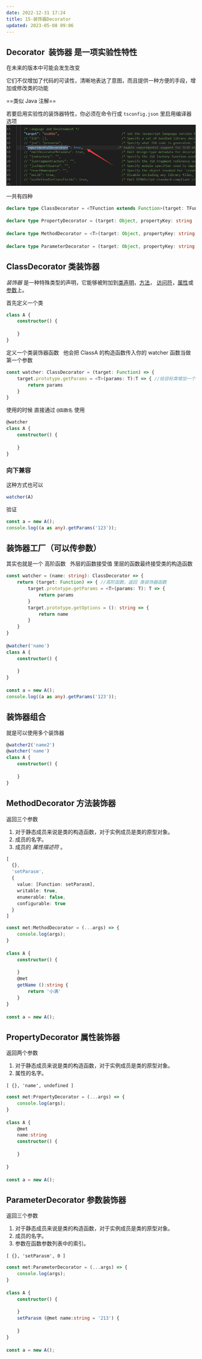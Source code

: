 ```yaml
---
date: 2022-12-31 17:24
title: 15-装饰器Decorator
updated: 2023-05-08 09:06
---
```


## Decorator  装饰器 是一项实验性特性

在未来的版本中可能会发生改变

它们不仅增加了代码的可读性，清晰地表达了意图，而且提供一种方便的手段，增加或修改类的功能

==类似 Java 注解==

若要启用实验性的装饰器特性，你必须在命令行或 `tsconfig.json` 里启用编译器选项
![](./_images/Pasted-image-20221231172559.png)

一共有四种

```ts
declare type ClassDecorator = <TFunction extends Function>(target: TFunction) => TFunction | void;

declare type PropertyDecorator = (target: Object, propertyKey: string | symbol) => void;

declare type MethodDecorator = <T>(target: Object, propertyKey: string | symbol, descriptor: TypedPropertyDescriptor<T>) => TypedPropertyDescriptor<T> | void;

declare type ParameterDecorator = (target: Object, propertyKey: string | symbol, parameterIndex: number) => void;
```


## ClassDecorator 类装饰器

_装饰器_ 是一种特殊类型的声明，它能够被附加到[类声明](https://www.tslang.cn/docs/handbook/decorators.html#class-decorators "类声明")，[方法](https://www.tslang.cn/docs/handbook/decorators.html#method-decorators "方法")， [访问符](https://www.tslang.cn/docs/handbook/decorators.html#accessor-decorators "访问符")，[属性](https://www.tslang.cn/docs/handbook/decorators.html#property-decorators "属性")或[参数](https://www.tslang.cn/docs/handbook/decorators.html#parameter-decorators "参数")上。

首先定义一个类

```ts
class A {
    constructor() {

    }
}
```

定义一个类装饰器函数   他会把 ClassA 的构造函数传入你的 watcher 函数当做第一个参数

```ts
const watcher: ClassDecorator = (target: Function) => {
    target.prototype.getParams = <T>(params: T):T => { //给目标类增加一个函数
        return params
    }
}
```

使用的时候 直接通过 `@函数名` 使用

```ts
@watcher
class A {
    constructor() {

    }
}
```

### 向下兼容

这种方式也可以

```ts
watcher(A)
```

验证

```ts
const a = new A();
console.log((a as any).getParams('123'));
```

## 装饰器工厂（可以传参数）

其实也就是一个 高阶函数   外层的函数接受值 里层的函数最终接受类的构造函数

```ts
const watcher = (name: string): ClassDecorator => {
    return (target: Function) => { //高阶函数，返回 类装饰器函数
        target.prototype.getParams = <T>(params: T): T => {
            return params
        }
        target.prototype.getOptions = (): string => {
            return name
        }
    }
}

@watcher('name')
class A {
    constructor() {

    }
}

const a = new A();
console.log((a as any).getParams('123'));
```

## 装饰器组合

就是可以使用多个装饰器

```ts
@watcher2('name2')
@watcher('name')
class A {
    constructor() {

    }
}
```



## MethodDecorator 方法装饰器

返回三个参数

1.  对于静态成员来说是类的构造函数，对于实例成员是类的原型对象。
2.  成员的名字。
3.  成员的 _属性描述符_ 。

```ts
[
  {},
  'setParasm',
  {
    value: [Function: setParasm],
    writable: true,
    enumerable: false,
    configurable: true
  }
]
```

```ts
const met:MethodDecorator = (...args) => {
    console.log(args);
}

class A {
    constructor() {

    }
    @met
    getName ():string {
        return '小满'
    }
}

const a = new A();
```

## PropertyDecorator 属性装饰器

返回两个参数

1.  对于静态成员来说是类的构造函数，对于实例成员是类的原型对象。
2.  属性的名字。

`[ {}, 'name', undefined ]`

```ts
const met:PropertyDecorator = (...args) => {
    console.log(args);
}

class A {
    @met
    name:string
    constructor() {

    }

}

const a = new A();
```

## ParameterDecorator 参数装饰器

返回三个参数

1.  对于静态成员来说是类的构造函数，对于实例成员是类的原型对象。
2.  成员的名字。
3.  参数在函数参数列表中的索引。

`[ {}, 'setParasm', 0 ]`

```ts
const met:ParameterDecorator = (...args) => {
    console.log(args);
}

class A {
    constructor() {

    }
    setParasm (@met name:string = '213') {

    }
}

const a = new A();
```